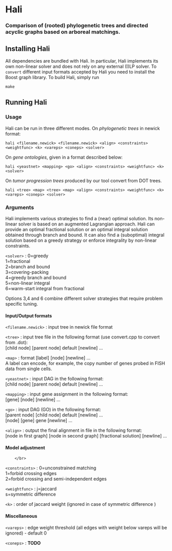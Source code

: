 # Hali #
### Comparison of (rooted) phylogenetic trees and directed acyclic graphs based on arboreal matchings. ###

## Installing Hali ##

All dependencies are bundled with Hali. In particular, Hali implements its own non-linear solver and does 
not rely on any external (I)LP solver. To ```convert``` different input formats accepted by Hali you need 
to install the Boost graph library. To build Hali, simply run

```
make
```

## Running Hali ##

### Usage ###

Hali can be run in three different modes. On *phylogenetic trees* in newick format:

```hali <filename.newick> <filename.newick> <align> <constraints> <weightfunc> <k> <vareps> <coneps> <solver>```

On *gene ontologies*, given in a format described below: 

```hali <yeastnet> <mapping> <go> <align> <constraints> <weightfunc> <k> <solver>```

On *tumor progression trees* produced by our tool convert from DOT trees. 

```hali <tree> <map> <tree> <map> <align> <constraints> <weightfunc> <k> <vareps> <coneps> <solver>```

### Arguments ###

Hali implements various strategies to find a (near) optimal solution. Its non-linear solver is based on an 
augmented Lagrangian approach. Hali can provide an optimal fractional solution or an optimal integral solution
obtained through branch and bound. It can also find a (suboptimal) integral solution based on a greedy 
strategy or enforce integrality by non-linear constraints. 

`<solver>`
  : 0=greedy  
  1=fractional  
  2=branch and bound  
  3=covering-packing  
  4=greedy branch and bound  
  5=non-linear integral  
  6=warm-start integral from fractional  

Options 3,4 and 6 combine different solver strategies that require problem specific tuning.

#### Input/Output formats
     
`<filename.newick>`
  : input tree in newick file format

`<tree>`
  : input tree file in the following format (use convert.cpp to convert from .dot):        
  [child node] [parent node] default [newline] ...   
  
`<map>`
  : format [label] [node] [newline] ...  
  A label can encode, for example, the copy number of genes probed in FISH data from single cells.

`<yeastnet>`
  : input DAG in the following format:  
  [child node] [parent node] default [newline] ...

`<mapping>`
  : input gene assignment in the following format:  
  [gene] [node] [newline] ...

`<go>`
  : input DAG (GO) in the following format:  
  [parent node] [child node] default [newline] ...  
  [node] [gene] gene [newline] ...

`<align>`
  : output the final alignment in file <align> in the following format:  
  [node in first graph] [node in second graph] [fractional solution] [newline] ...
  
#### Model adjustment
        </br>
`<constraints>`
  : 0=unconstrained matching   
  1=forbid crossing edges  
  2=forbid crossing and semi-independent edges

`<weightfunc>`
  : j=jaccard  
  s=symmetric difference

`<k>`
  : order of jaccard weight (ignored in case of symmetric difference )

#### Miscellaneous   
   
`<vareps>`
  : edge weight threshold (all edges with weight below vareps will be ignored) - default 0

`<coneps>`
  : **TODO**

